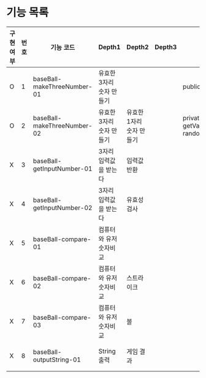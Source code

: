 # 기능 목록


| 구현 여부 | 번호  | 기능 코드                       | Depth1         | Depth2         | Depth3 | method                                                        | 설명                                                                   |
|-------|-----|-----------------------------|----------------|----------------|--------|---------------------------------------------------------------|----------------------------------------------------------------------|
| O     | 1   | baseBall-makeThreeNumber-01 | 유효한 3자리 숫자 만들기 |                |        | public List<Integer> get()                                    | 서로 다른 3자리 숫자를 만들어 list로 반환한다 index 0은 일의 자리                          |
| O     | 2   | baseBall-makeThreeNumber-02 | 유효한 3자리 숫자 만들기 | 유효한 1자리 숫자 만들기 |        | private int getValidateNumber(List<Integer> randomNumberList) | 앞에 숫자와 다른 숫자를 찾아서 반환 한다.                                             |
| X     | 3   | baseBall-getInputNumber-01  | 3자리 입력값을 받는다   | 입력값 반환         |        |                                                               | 숫자를 받아서 list로 변환하여 반환한다  index 0은 1의자리                               |
| X     | 4   | baseBall-getInputNumber-02  | 3자리 입력값을 받는다   | 유효성 검사         |        |                                                               | 숫자를 받아서 list로 변환한 것을 유효성검사한다 반환한다 잘못된 값일 경우 IllegalArgumentException |
| X     | 5   | baseBall-compare-01         | 컴퓨터와 유저 숫자비교   |                |        |                                                               | 유저의 수와 컴퓨터 수를 비교하여 스트라이크와 볼의 갯수를 map으로 반환                            |
| X     | 6   | baseBall-compare-02         | 컴퓨터와 유저 숫자비교   | 스트라이크          |        |                                                               | 동일위치 동일숫자일 경우 스트라이크로 취급하며 스트라이크 횟수 반환                                |
| X     | 7   | baseBall-compare-03         | 컴퓨터와 유저 숫자비교   | 볼              |        |                                                               | 동일위치 다른숫자일 경우 볼로 취급하며 볼 횟수 반환                                        |
| X     | 8   | baseBall-outputString-01    | String 출력      | 게임 결과          |        |                                                               | map 으로 저장된 게임 결과를 유저 친화적인 String으로 변환                                |
